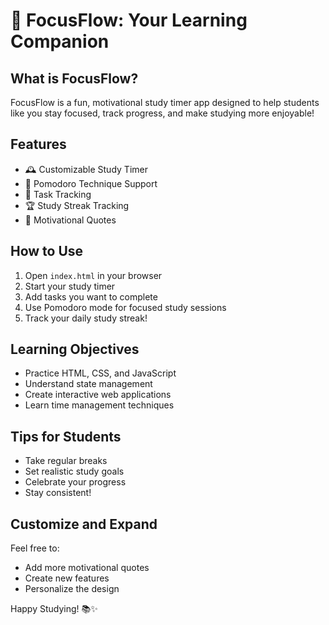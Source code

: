 # 🚀 FocusFlow: Your Learning Companion

## What is FocusFlow?
FocusFlow is a fun, motivational study timer app designed to help students like you stay focused, track progress, and make studying more enjoyable!

## Features
- 🕰️ Customizable Study Timer
- 🍅 Pomodoro Technique Support
- 📝 Task Tracking
- 🏆 Study Streak Tracking
- 💬 Motivational Quotes

## How to Use
1. Open `index.html` in your browser
2. Start your study timer
3. Add tasks you want to complete
4. Use Pomodoro mode for focused study sessions
5. Track your daily study streak!

## Learning Objectives
- Practice HTML, CSS, and JavaScript
- Understand state management
- Create interactive web applications
- Learn time management techniques

## Tips for Students
- Take regular breaks
- Set realistic study goals
- Celebrate your progress
- Stay consistent!

## Customize and Expand
Feel free to:
- Add more motivational quotes
- Create new features
- Personalize the design

Happy Studying! 📚✨
